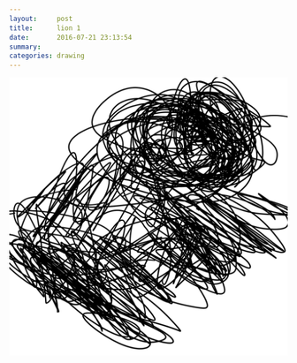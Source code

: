 ```yaml
---
layout:     post
title:      lion 1
date:       2016-07-21 23:13:54
summary:    
categories: drawing
---
```

![lion 1](/images/diary/lion-1.png "or lying")
